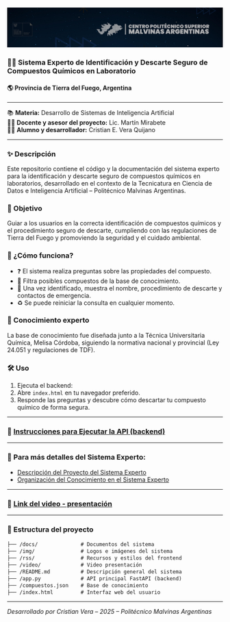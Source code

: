 ![Sistema_Experto_TDF](/img/banner_pma.jpg)

### 🧪💚 Sistema Experto de Identificación y Descarte Seguro de Compuestos Químicos en Laboratorio  
#### 🌎 Provincia de Tierra del Fuego, Argentina
---
📚 **Materia:** Desarrollo de Sistemas de Inteligencia Artificial  
👨‍🏫 **Docente y asesor del proyecto:** Lic. Martín Mirabete  
👨‍💻 **Alumno y desarrollador:** Cristian E. Vera Quijano

---

### ✨ Descripción

Este repositorio contiene el código y la documentación del sistema experto para la identificación y descarte seguro de compuestos químicos en laboratorios, desarrollado en el contexto de la Tecnicatura en Ciencia de Datos e Inteligencia Artificial – Politécnico Malvinas Argentinas.

### 🎯 Objetivo

Guiar a los usuarios en la correcta identificación de compuestos químicos y el procedimiento seguro de descarte, cumpliendo con las regulaciones de Tierra del Fuego y promoviendo la seguridad y el cuidado ambiental.

### 🤔 ¿Cómo funciona?

- ❓ El sistema realiza preguntas sobre las propiedades del compuesto.
- 🔎 Filtra posibles compuestos de la base de conocimiento.
- 📝 Una vez identificado, muestra el nombre, procedimiento de descarte y contactos de emergencia.
- ♻️ Se puede reiniciar la consulta en cualquier momento.

### 🧠 Conocimiento experto

La base de conocimiento fue diseñada junto a la Técnica Universitaria Química, Melisa Córdoba, siguiendo la normativa nacional y provincial (Ley 24.051 y regulaciones de TDF).

### 🛠️ Uso

1. Ejecuta el backend:
2. Abre `index.html` en tu navegador preferido.
3. Responde las preguntas y descubre cómo descartar tu compuesto químico de forma segura.

___

### 📑 [Instrucciones para Ejecutar la API (backend)](/docs/README.md)
___

### 📄 Para más detalles del Sistema Experto:

- [Descripción del Proyecto del Sistema Experto](/docs/Entrega%201.pdf)
- [Organización del Conocimiento en el Sistema Experto](/docs/Entrega%202.pdf)

---

### 🎥 [Link del video - presentación](/video/readme.md)
---

### 📁 Estructura del proyecto

```
├── /docs/              # Documentos del sistema
├── /img/               # Logos e imágenes del sistema
├── /rss/               # Recursos y estilos del frontend
├── /video/             # Video presentación
├── /README.md          # Descripción general del sistema
├── /app.py             # API principal FastAPI (backend)
├── /compuestos.json    # Base de conocimiento 
├── /index.html         # Interfaz web del usuario

```
---

*Desarrollado por Cristian Vera – 2025 – Politécnico Malvinas Argentinas*